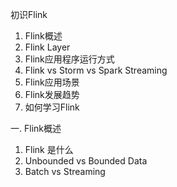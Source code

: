 初识Flink

1. Flink概述 
2. Flink Layer 
3. Flink应用程序运行方式 
4. Flink vs Storm vs Spark Streaming
5. Flink应用场景
6. Flink发展趋势
7. 如何学习Flink





一. Flink概述 
  1. Flink 是什么
  2. Unbounded vs Bounded Data
  3. Batch vs Streaming


